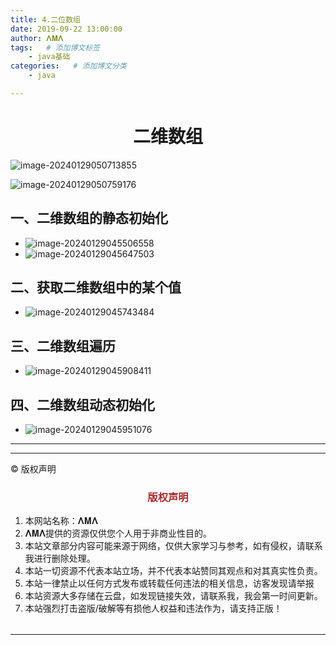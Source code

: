 ```yaml
---
title: 4.二位数组
date: 2019-09-22 13:00:00
author: 𝚲𝚳𝚲
tags:   # 添加博文标签
	- java基础
categories:   # 添加博文分类
	- java

---
```


<h1><center>二维数组</center></h1>

![image-20240129050713855](https://gitee.com/lmlpla/blogimages/raw/master/imgs/202401290507392.png)

![image-20240129050759176](https://gitee.com/lmlpla/blogimages/raw/master/imgs/202401290508360.png)

## 一、二维数组的静态初始化

- ![image-20240129045506558](https://gitee.com/lmlpla/blogimages/raw/master/imgs/202401290455377.png)
- ![image-20240129045647503](https://gitee.com/lmlpla/blogimages/raw/master/imgs/202401290456682.png)

## 二、获取二维数组中的某个值

- ![image-20240129045743484](https://gitee.com/lmlpla/blogimages/raw/master/imgs/202401290457948.png)

## 三、二维数组遍历

- ![image-20240129045908411](https://gitee.com/lmlpla/blogimages/raw/master/imgs/202401290459147.png)



## 四、二维数组动态初始化

- ![image-20240129045951076](https://gitee.com/lmlpla/blogimages/raw/master/imgs/202401290459311.png)





---


----

© 版权声明

<escape>

<div>
    <h3 align="center"  style="color: brown;" >版权声明</h3>
    <table>
   		<tr>
    		<ol>
				<li>本网站名称：𝚲𝚳𝚲</li>
				<li>𝚲𝚳𝚲提供的资源仅供您个人用于非商业性目的。</li>
				<li>本站文章部分内容可能来源于网络，仅供大家学习与参考，如有侵权，请联系我进行删除处理。</li>
				<li>本站一切资源不代表本站立场，并不代表本站赞同其观点和对其真实性负责。</li>
        		<li>本站一律禁止以任何方式发布或转载任何违法的相关信息，访客发现请举报</li> 
        		<li>本站资源大多存储在云盘，如发现链接失效，请联系我，我会第一时间更新。</li>
        		<li>本站强烈打击盗版/破解等有损他人权益和违法作为，请支持正版！</li>  
			</ol>
		</tr>
	</table>
</div>








</escape>

----



